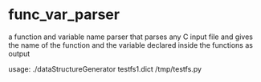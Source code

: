 # func_var_parser
a function and variable name parser that parses any C input file and gives the name of the function and the variable declared inside the functions as output

usage: ./dataStructureGenerator testfs1.dict /tmp/testfs.py
